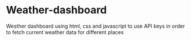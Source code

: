 # Weather-dashboard
Westher dashboard using html, css and javascript to use API keys in order to fetch current weather data for different places

